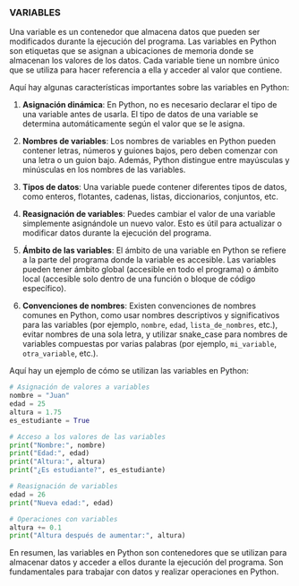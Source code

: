 ###   VARIABLES


Una variable es un contenedor que almacena datos que pueden ser modificados durante la ejecución del programa. Las variables en Python son etiquetas que se asignan a ubicaciones de memoria donde se almacenan los valores de los datos. Cada variable tiene un nombre único que se utiliza para hacer referencia a ella y acceder al valor que contiene.

Aquí hay algunas características importantes sobre las variables en Python:

1. **Asignación dinámica**: En Python, no es necesario declarar el tipo de una variable antes de usarla. El tipo de datos de una variable se determina automáticamente según el valor que se le asigna.

2. **Nombres de variables**: Los nombres de variables en Python pueden contener letras, números y guiones bajos, pero deben comenzar con una letra o un guion bajo. Además, Python distingue entre mayúsculas y minúsculas en los nombres de las variables.

3. **Tipos de datos**: Una variable puede contener diferentes tipos de datos, como enteros, flotantes, cadenas, listas, diccionarios, conjuntos, etc.

4. **Reasignación de variables**: Puedes cambiar el valor de una variable simplemente asignándole un nuevo valor. Esto es útil para actualizar o modificar datos durante la ejecución del programa.

5. **Ámbito de las variables**: El ámbito de una variable en Python se refiere a la parte del programa donde la variable es accesible. Las variables pueden tener ámbito global (accesible en todo el programa) o ámbito local (accesible solo dentro de una función o bloque de código específico).

6. **Convenciones de nombres**: Existen convenciones de nombres comunes en Python, como usar nombres descriptivos y significativos para las variables (por ejemplo, `nombre`, `edad`, `lista_de_nombres`, etc.), evitar nombres de una sola letra, y utilizar snake_case para nombres de variables compuestas por varias palabras (por ejemplo, `mi_variable`, `otra_variable`, etc.).

Aquí hay un ejemplo de cómo se utilizan las variables en Python:

```python
# Asignación de valores a variables
nombre = "Juan"
edad = 25
altura = 1.75
es_estudiante = True

# Acceso a los valores de las variables
print("Nombre:", nombre)
print("Edad:", edad)
print("Altura:", altura)
print("¿Es estudiante?", es_estudiante)

# Reasignación de variables
edad = 26
print("Nueva edad:", edad)

# Operaciones con variables
altura += 0.1
print("Altura después de aumentar:", altura)
```

En resumen, las variables en Python son contenedores que se utilizan para almacenar datos y acceder a ellos durante la ejecución del programa. Son fundamentales para trabajar con datos y realizar operaciones en Python.